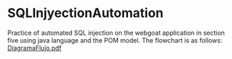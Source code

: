 # SQLInjyectionAutomation
Practice of automated SQL injection on the webgoat application in section five using java language and the POM model. 
The flowchart is as follows:
[DiagramaFlujo.pdf](https://github.com/cesarcorregidor/SQLInjyectionAutomation/files/10805289/DiagramaFlujo.pdf)
